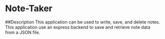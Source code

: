 # Note-Taker

##Description
This application can be used to write, save, and delete notes. This application use an express backend to save and retrieve note data from a JSON file.


